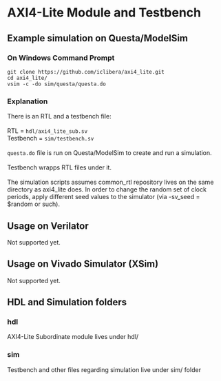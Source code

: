 # AXI4-Lite Module and Testbench
## Example simulation on Questa/ModelSim
### On Windows Command Prompt
```
git clone https://github.com/iclibera/axi4_lite.git
cd axi4_lite/
vsim -c -do sim/questa/questa.do
```
### Explanation
There is an RTL and a testbench file: \
\
RTL = `hdl/axi4_lite_sub.sv` \
Testbench = `sim/testbench.sv` \
\
`questa.do` file is run on Questa/ModelSim to create and run a simulation. \
\
Testbench wrapps RTL files under it. \
\
The simulation scripts assumes common_rtl repository lives on the same directory as axi4_lite does.
In order to change the random set of clock periods, apply different seed values to the simulator (via -sv_seed = $random or such).
## Usage on Verilator
Not supported yet.
## Usage on Vivado Simulator (XSim)
Not supported yet.
## HDL and Simulation folders
### hdl
AXI4-Lite Subordinate module lives under hdl/
### sim
Testbench and other files regarding simulation live under sim/ folder
